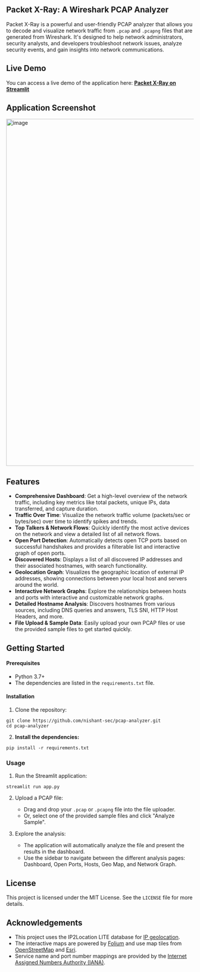 ## Packet X-Ray: A Wireshark PCAP Analyzer
Packet X-Ray is a powerful and user-friendly PCAP analyzer that allows you to decode and visualize network traffic from `.pcap` and `.pcapng` files that are generated from Wireshark. It's designed to help network administrators, security analysts, and developers troubleshoot network issues, analyze security events, and gain insights into network communications.

## Live Demo
You can access a live demo of the application here: **[Packet X-Ray on Streamlit](https://pcap-app.streamlit.app/)**

## Application Screenshot
<img width="1890" height="930" alt="image" src="https://github.com/user-attachments/assets/d2fda621-4a86-43de-926d-16e77bc525f1" />

## Features
- **Comprehensive Dashboard**: Get a high-level overview of the network traffic, including key metrics like total packets, unique IPs, data transferred, and capture duration.
- **Traffic Over Time**: Visualize the network traffic volume (packets/sec or bytes/sec) over time to identify spikes and trends.
- **Top Talkers & Network Flows**: Quickly identify the most active devices on the network and view a detailed list of all network flows.
- **Open Port Detection**: Automatically detects open TCP ports based on successful handshakes and provides a filterable list and interactive graph of open ports.
- **Discovered Hosts**: Displays a list of all discovered IP addresses and their associated hostnames, with search functionality.
- **Geolocation Graph**: Visualizes the geographic location of external IP addresses, showing connections between your local host and servers around the world.
- **Interactive Network Graphs**: Explore the relationships between hosts and ports with interactive and customizable network graphs.
- **Detailed Hostname Analysis**: Discovers hostnames from various sources, including DNS queries and answers, TLS SNI, HTTP Host Headers, and more.
- **File Upload & Sample Data**: Easily upload your own PCAP files or use the provided sample files to get started quickly.

## Getting Started
#### Prerequisites
- Python 3.7+
- The dependencies are listed in the `requirements.txt` file.
#### Installation
1. Clone the repository:
```
git clone https://github.com/nishant-sec/pcap-analyzer.git
cd pcap-analyzer
```

2. **Install the dependencies:**
```
pip install -r requirements.txt
```

### Usage
1. Run the Streamlit application:
```
streamlit run app.py
```

2. Upload a PCAP file:
	- Drag and drop your `.pcap` or `.pcapng` file into the file uploader.
    - Or, select one of the provided sample files and click "Analyze Sample".

3. Explore the analysis:
    - The application will automatically analyze the file and present the results in the dashboard.
    - Use the sidebar to navigate between the different analysis pages: Dashboard, Open Ports, Hosts, Geo Map, and Network Graph.

## License
This project is licensed under the MIT License. See the `LICENSE` file for more details.

## Acknowledgements
- This project uses the IP2Location LITE database for <a href="https://lite.ip2location.com">IP geolocation</a>.
- The interactive maps are powered by [Folium](https://python-visualization.github.io/folium/) and use map tiles from [OpenStreetMap](https://www.openstreetmap.org/copyright) and [Esri](https://www.esri.com/en-us/home).
- Service name and port number mappings are provided by the [Internet Assigned Numbers Authority (IANA)](https://www.iana.org/assignments/service-names-port-numbers/service-names-port-numbers.xhtml).
